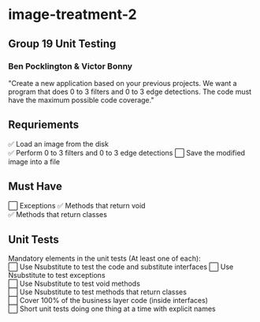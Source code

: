 # image-treatment-2

## Group 19 Unit Testing
### Ben Pocklington &amp; Victor Bonny

"Create a new application based on your previous projects. We want a program that does 0 to 3 filters and 0 to 3 edge detections. The code must have the maximum possible code coverage."

## Requriements
✅ Load an image from the disk  
✅ Perform 0 to 3 filters and 0 to 3 edge detections 
⬜️ Save the modified image into a file

## Must Have
⬜️ Exceptions 
✅ Methods that return void  
✅ Methods that return classes  

## Unit Tests
Mandatory elements in the unit tests (At least one of each):  
⬜️ Use Nsubstitute to test the code and substitute interfaces 
⬜️ Use Nsubstitute to test exceptions  
⬜️ Use Nsubstitute to test void methods  
⬜️ Use Nsubstitute to test methods that return classes  
⬜️ Cover 100% of the business layer code (inside interfaces)  
⬜️ Short unit tests doing one thing at a time with explicit names  

